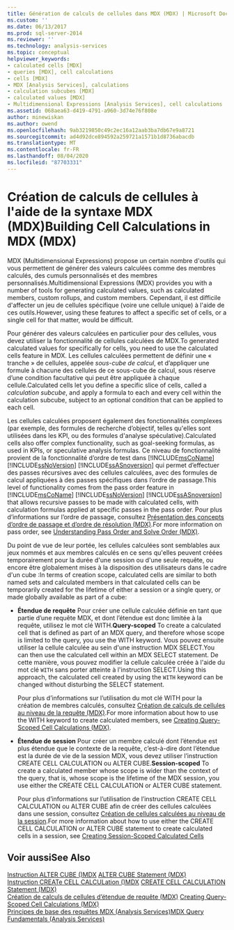 ```yaml
---
title: Génération de calculs de cellules dans MDX (MDX) | Microsoft Docs
ms.custom: ''
ms.date: 06/13/2017
ms.prod: sql-server-2014
ms.reviewer: ''
ms.technology: analysis-services
ms.topic: conceptual
helpviewer_keywords:
- calculated cells [MDX]
- queries [MDX], cell calculations
- cells [MDX]
- MDX [Analysis Services], calculations
- calculation subcubes [MDX]
- calculated values [MDX]
- Multidimensional Expressions [Analysis Services], cell calculations
ms.assetid: 068aea63-d419-4791-a960-3d74e76f808e
author: minewiskan
ms.author: owend
ms.openlocfilehash: 9ab3219850c49c2ec16a12aab3ba7db67e9a8721
ms.sourcegitcommit: ad4d92dce894592a259721a1571b1d8736abacdb
ms.translationtype: MT
ms.contentlocale: fr-FR
ms.lasthandoff: 08/04/2020
ms.locfileid: "87703331"
---
```

# <a name="building-cell-calculations-in-mdx-mdx"></a><span data-ttu-id="2d107-102">Création de calculs de cellules à l'aide de la syntaxe MDX (MDX)</span><span class="sxs-lookup"><span data-stu-id="2d107-102">Building Cell Calculations in MDX (MDX)</span></span>
  <span data-ttu-id="2d107-103">MDX (Multidimensional Expressions) propose un certain nombre d'outils qui vous permettent de générer des valeurs calculées comme des membres calculés, des cumuls personnalisés et des membres personnalisés.</span><span class="sxs-lookup"><span data-stu-id="2d107-103">Multidimensional Expressions (MDX) provides you with a number of tools for generating calculated values, such as calculated members, custom rollups, and custom members.</span></span> <span data-ttu-id="2d107-104">Cependant, il est difficile d'affecter un jeu de cellules spécifique (voire une cellule unique) à l'aide de ces outils.</span><span class="sxs-lookup"><span data-stu-id="2d107-104">However, using these features to affect a specific set of cells, or a single cell for that matter, would be difficult.</span></span>  
  
 <span data-ttu-id="2d107-105">Pour générer des valeurs calculées en particulier pour des cellules, vous devez utiliser la fonctionnalité de cellules calculées de MDX.</span><span class="sxs-lookup"><span data-stu-id="2d107-105">To generated calculated values for specifically for cells, you need to use the calculated cells feature in MDX.</span></span> <span data-ttu-id="2d107-106">Les cellules calculées permettent de définir une « tranche » de cellules, appelée *sous-cube de calcul*, et d’appliquer une formule à chacune des cellules de ce sous-cube de calcul, sous réserve d’une condition facultative qui peut être appliquée à chaque cellule.</span><span class="sxs-lookup"><span data-stu-id="2d107-106">Calculated cells let you define a specific slice of cells, called a *calculation subcube*, and apply a formula to each and every cell within the calculation subcube, subject to an optional condition that can be applied to each cell.</span></span>  
  
 <span data-ttu-id="2d107-107">Les cellules calculées proposent également des fonctionnalités complexes (par exemple, des formules de recherche d’objectif, telles qu'elles sont utilisées dans les KPI, ou des formules d'analyse spéculative).</span><span class="sxs-lookup"><span data-stu-id="2d107-107">Calculated cells also offer complex functionality, such as goal-seeking formulas, as used in KPIs, or speculative analysis formulas.</span></span> <span data-ttu-id="2d107-108">Ce niveau de fonctionnalité provient de la fonctionnalité d’ordre de test dans [!INCLUDE[msCoName](../../../includes/msconame-md.md)] [!INCLUDE[ssNoVersion](../../../includes/ssnoversion-md.md)] [!INCLUDE[ssASnoversion](../../../includes/ssasnoversion-md.md)] qui permet d’effectuer des passes récursives avec des cellules calculées, avec des formules de calcul appliquées à des passes spécifiques dans l’ordre de passage.</span><span class="sxs-lookup"><span data-stu-id="2d107-108">This level of functionality comes from the pass order feature in [!INCLUDE[msCoName](../../../includes/msconame-md.md)] [!INCLUDE[ssNoVersion](../../../includes/ssnoversion-md.md)] [!INCLUDE[ssASnoversion](../../../includes/ssasnoversion-md.md)] that allows recursive passes to be made with calculated cells, with calculation formulas applied at specific passes in the pass order.</span></span> <span data-ttu-id="2d107-109">Pour plus d’informations sur l’ordre de passage, consultez [Présentation des concepts d’ordre de passage et d’ordre de résolution &#40;MDX&#41;](mdx-data-manipulation-understanding-pass-order-and-solve-order.md).</span><span class="sxs-lookup"><span data-stu-id="2d107-109">For more information on pass order, see [Understanding Pass Order and Solve Order &#40;MDX&#41;](mdx-data-manipulation-understanding-pass-order-and-solve-order.md).</span></span>  
  
 <span data-ttu-id="2d107-110">Du point de vue de leur portée, les cellules calculées sont semblables aux jeux nommés et aux membres calculés en ce sens qu'elles peuvent créées temporairement pour la durée d'une session ou d'une seule requête, ou encore être globalement mises à la disposition des utilisateurs dans le cadre d'un cube :</span><span class="sxs-lookup"><span data-stu-id="2d107-110">In terms of creation scope, calculated cells are similar to both named sets and calculated members in that calculated cells can be temporarily created for the lifetime of either a session or a single query, or made globally available as part of a cube:</span></span>  
  
-   <span data-ttu-id="2d107-111">**Étendue de requête** Pour créer une cellule calculée définie en tant que partie d’une requête MDX, et dont l’étendue est donc limitée à la requête, utilisez le mot clé WITH.</span><span class="sxs-lookup"><span data-stu-id="2d107-111">**Query-scoped** To create a calculated cell that is defined as part of an MDX query, and therefore whose scope is limited to the query, you use the WITH keyword.</span></span> <span data-ttu-id="2d107-112">Vous pouvez ensuite utiliser la cellule calculée au sein d'une instruction MDX SELECT.</span><span class="sxs-lookup"><span data-stu-id="2d107-112">You can then use the calculated cell within an MDX SELECT statement.</span></span> <span data-ttu-id="2d107-113">De cette manière, vous pouvez modifier la cellule calculée créée à l'aide du mot clé `WITH` sans porter atteinte à l'instruction SELECT.</span><span class="sxs-lookup"><span data-stu-id="2d107-113">Using this approach, the calculated cell created by using the `WITH` keyword can be changed without disturbing the SELECT statement.</span></span>  
  
     <span data-ttu-id="2d107-114">Pour plus d’informations sur l’utilisation du mot clé WITH pour la création de membres calculés, consultez [Création de calculs de cellules au niveau de la requête &#40;MDX&#41;](../../multidimensional-models-olap-logical-cube-objects/calculations.md).</span><span class="sxs-lookup"><span data-stu-id="2d107-114">For more information about how to use the WITH keyword to create calculated members, see [Creating Query-Scoped Cell Calculations &#40;MDX&#41;](../../multidimensional-models-olap-logical-cube-objects/calculations.md).</span></span>  
  
-   <span data-ttu-id="2d107-115">**Étendue de session** Pour créer un membre calculé dont l’étendue est plus étendue que le contexte de la requête, c’est-à-dire dont l’étendue est la durée de vie de la session MDX, vous devez utiliser l’instruction CREATE CELL CALCULATION ou ALTER CUBE.</span><span class="sxs-lookup"><span data-stu-id="2d107-115">**Session-scoped** To create a calculated member whose scope is wider than the context of the query, that is, whose scope is the lifetime of the MDX session, you use either the CREATE CELL CALCULATION or ALTER CUBE statement.</span></span>  
  
     <span data-ttu-id="2d107-116">Pour plus d’informations sur l’utilisation de l’instruction CREATE CELL CALCULATION ou ALTER CUBE afin de créer des cellules calculées dans une session, consultez [Création de cellules calculées au niveau de la session](mdx-cell-calculations-session-scoped-calculated-cells.md).</span><span class="sxs-lookup"><span data-stu-id="2d107-116">For more information about how to use either the CREATE CELL CALCULATION or ALTER CUBE statement to create calculated cells in a session, see [Creating Session-Scoped Calculated Cells](mdx-cell-calculations-session-scoped-calculated-cells.md)</span></span>  
  
## <a name="see-also"></a><span data-ttu-id="2d107-117">Voir aussi</span><span class="sxs-lookup"><span data-stu-id="2d107-117">See Also</span></span>  
 <span data-ttu-id="2d107-118">[Instruction ALTER CUBE &#40;&#41;MDX](/sql/mdx/mdx-data-definition-alter-cube) </span><span class="sxs-lookup"><span data-stu-id="2d107-118">[ALTER CUBE Statement &#40;MDX&#41;](/sql/mdx/mdx-data-definition-alter-cube) </span></span>  
 <span data-ttu-id="2d107-119">[Instruction CREATe CELL CALCULation &#40;&#41;MDX](/sql/mdx/mdx-data-definition-create-cell-calculation) </span><span class="sxs-lookup"><span data-stu-id="2d107-119">[CREATE CELL CALCULATION Statement &#40;MDX&#41;](/sql/mdx/mdx-data-definition-create-cell-calculation) </span></span>  
 <span data-ttu-id="2d107-120">[Création de calculs de cellules d’étendue de requête &#40;MDX&#41;](../../multidimensional-models-olap-logical-cube-objects/calculations.md) </span><span class="sxs-lookup"><span data-stu-id="2d107-120">[Creating Query-Scoped Cell Calculations &#40;MDX&#41;](../../multidimensional-models-olap-logical-cube-objects/calculations.md) </span></span>  
 [<span data-ttu-id="2d107-121">Principes de base des requêtes MDX &#40;Analysis Services&#41;</span><span class="sxs-lookup"><span data-stu-id="2d107-121">MDX Query Fundamentals &#40;Analysis Services&#41;</span></span>](mdx-query-fundamentals-analysis-services.md)  
  
  
